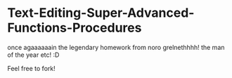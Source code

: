 Text-Editing-Super-Advanced-Functions-Procedures
================================================

once agaaaaaain the legendary homework from noro grelnethhhh! the man of the year etc! :D

Feel free to fork!
